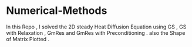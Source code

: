 # Numerical-Methods
In this Repo , I solved the 2D steady Heat Diffusion Equation using GS , GS with Relaxation , GmRes and GmRes with Preconditioning . also the Shape of Matrix Plotted .  

